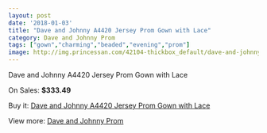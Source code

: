 ```yaml
---
layout: post
date: '2018-01-03'
title: "Dave and Johnny A4420 Jersey Prom Gown with Lace"
category: Dave and Johnny Prom
tags: ["gown","charming","beaded","evening","prom"]
image: http://img.princessan.com/42104-thickbox_default/dave-and-johnny-a4420-jersey-prom-gown-with-lace.jpg
---
```

Dave and Johnny A4420 Jersey Prom Gown with Lace

On Sales: **$333.49**
<a href="https://www.princessan.com/en/dave-and-johnny-prom/19626-dave-and-johnny-a4420-jersey-prom-gown-with-lace.html"><amp-img layout="responsive" width="600" height="600" src="//img.princessan.com/42104-thickbox_default/dave-and-johnny-a4420-jersey-prom-gown-with-lace.jpg" alt="Dave and Johnny A4420 Jersey Prom Gown with Lace 0" /></a>
<a href="https://www.princessan.com/en/dave-and-johnny-prom/19626-dave-and-johnny-a4420-jersey-prom-gown-with-lace.html"><amp-img layout="responsive" width="600" height="600" src="//img.princessan.com/42105-thickbox_default/dave-and-johnny-a4420-jersey-prom-gown-with-lace.jpg" alt="Dave and Johnny A4420 Jersey Prom Gown with Lace 1" /></a>

Buy it: [Dave and Johnny A4420 Jersey Prom Gown with Lace](https://www.princessan.com/en/dave-and-johnny-prom/19626-dave-and-johnny-a4420-jersey-prom-gown-with-lace.html "Dave and Johnny A4420 Jersey Prom Gown with Lace")

View more: [Dave and Johnny Prom](https://www.princessan.com/en/181-dave-and-johnny-prom "Dave and Johnny Prom")